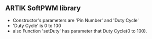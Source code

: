 ## ARTIK SoftPWM library
 - Constructor's parameters are 'Pin Number' and 'Duty Cycle'
 - 'Duty Cycle' is 0 to 100
 - also Function 'setDuty' has parameter that Duty Cycle(0 to 100).

